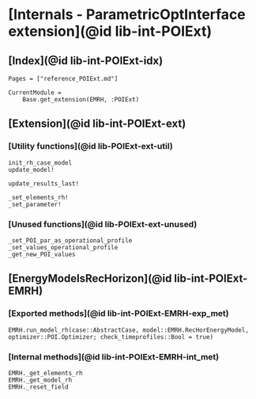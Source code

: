 # [Internals - ParametricOptInterface extension](@id lib-int-POIExt)

## [Index](@id lib-int-POIExt-idx)

```@index
Pages = ["reference_POIExt.md"]
```

```@meta
CurrentModule =
    Base.get_extension(EMRH, :POIExt)
```

## [Extension](@id lib-int-POIExt-ext)

### [Utility functions](@id lib-POIExt-ext-util)

```@docs
init_rh_case_model
update_model!
```

```@docs
update_results_last!
```

```@docs
_set_elements_rh!
_set_parameter!
```

### [Unused functions](@id lib-POIExt-ext-unused)

```@docs
_set_POI_par_as_operational_profile
_set_values_operational_profile
_get_new_POI_values
```

## [EnergyModelsRecHorizon](@id lib-int-POIExt-EMRH)

### [Exported methods](@id lib-int-POIExt-EMRH-exp_met)

```@docs
EMRH.run_model_rh(case::AbstractCase, model::EMRH.RecHorEnergyModel, optimizer::POI.Optimizer; check_timeprofiles::Bool = true)
```

### [Internal methods](@id lib-int-POIExt-EMRH-int_met)

```@docs
EMRH._get_elements_rh
EMRH._get_model_rh
EMRH._reset_field
```
